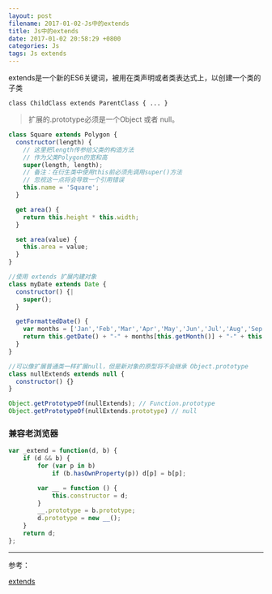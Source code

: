 ```yaml
---
layout: post
filename: 2017-01-02-Js中的extends
title: Js中的extends
date: 2017-01-02 20:58:29 +0800
categories: Js
tags: Js extends
---
```


extends是一个新的ES6关键词，被用在类声明或者类表达式上，以创建一个类的子类

`class ChildClass extends ParentClass { ... }`

>扩展的.prototype必须是一个Object 或者 null。

```javascript
class Square extends Polygon {
  constructor(length) {
    // 这里把length传参给父类的构造方法
    // 作为父类Polygon的宽和高
    super(length, length);
    // 备注：在衍生类中使用this前必须先调用super()方法
    // 忽视这一点将会导致一个引用错误
    this.name = 'Square';
  }

  get area() {
    return this.height * this.width;
  }

  set area(value) {
    this.area = value;
  } 
}

//使用 extends 扩展内建对象
class myDate extends Date {
  constructor() {|
    super();
  }

  getFormattedDate() {
    var months = ['Jan','Feb','Mar','Apr','May','Jun','Jul','Aug','Sep','Oct','Nov','Dec'];
    return this.getDate() + "-" + months[this.getMonth()] + "-" + this.getFullYear();
  }
}

//可以像扩展普通类一样扩展null，但是新对象的原型将不会继承 Object.prototype
class nullExtends extends null {
  constructor() {}
}

Object.getPrototypeOf(nullExtends); // Function.prototype
Object.getPrototypeOf(nullExtends.prototype) // null
```

### 兼容老浏览器

```javascript
var _extend = function(d, b) {
    if (d && b) {
        for (var p in b)
            if (b.hasOwnProperty(p)) d[p] = b[p];

        var __ = function () {
            this.constructor = d;
        }
        __.prototype = b.prototype;
        d.prototype = new __();
    }
    return d;
};
```

----

参考：

[extends](https://developer.mozilla.org/en-US/docs/Web/JavaScript/Reference/Classes/extends)